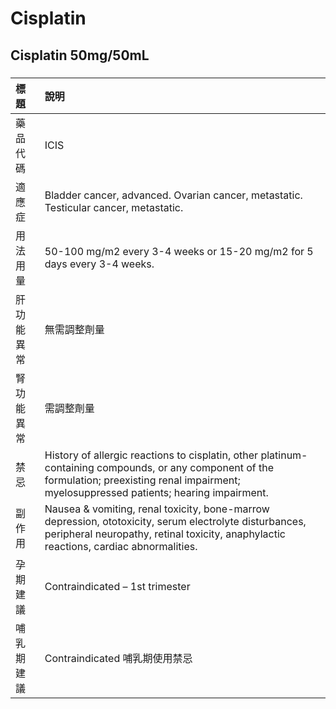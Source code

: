 # Cisplatin

## Cisplatin 50mg/50mL

##### 

| 標題       | 說明                                                                                                                                                                                              |
|:-----------|:--------------------------------------------------------------------------------------------------------------------------------------------------------------------------------------------------|
| 藥品代碼   | ICIS                                                                                                                                                                                              |
| 適應症     | Bladder cancer, advanced. Ovarian cancer, metastatic. Testicular cancer, metastatic.                                                                                                              |
| 用法用量   | 50-100 mg/m2 every 3-4 weeks or 15-20 mg/m2 for 5 days every 3-4 weeks.                                                                                                                           |
| 肝功能異常 | 無需調整劑量                                                                                                                                                                                      |
| 腎功能異常 | 需調整劑量                                                                                                                                                                                        |
| 禁忌       | History of allergic reactions to cisplatin, other platinum-containing compounds, or any component of the formulation; preexisting renal impairment; myelosuppressed patients; hearing impairment. |
| 副作用     | Nausea & vomiting, renal toxicity, bone-marrow depression, ototoxicity, serum electrolyte disturbances, peripheral neuropathy, retinal toxicity, anaphylactic reactions, cardiac abnormalities.   |
| 孕期建議   | Contraindicated – 1st trimester                                                                                                                                                                   |
| 哺乳期建議 | Contraindicated 哺乳期使用禁忌                                                                                                                                                                    |

